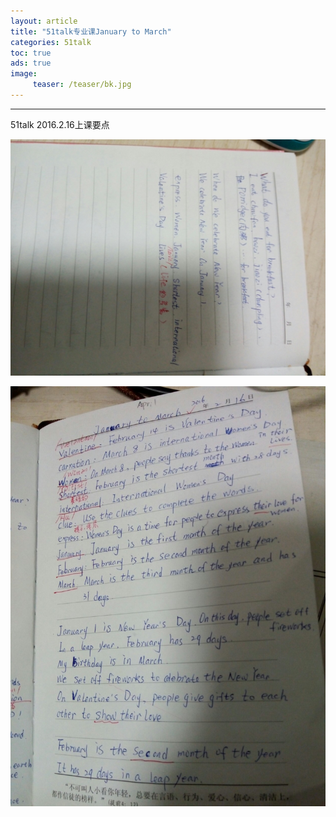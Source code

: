 ```yaml
---
layout: article
title: "51talk专业课January to March"
categories: 51talk
toc: true
ads: true
image:
     teaser: /teaser/bk.jpg
---
```


---

51talk   2016.2.16上课要点

![ss](https://github.com/storage201602/storage201602/blob/master/chenyifan2016/_posts/51talk/2016-02-17-142251talk.md/0216_43.jpg?raw=true)

![ss](https://github.com/storage201602/storage201602/blob/master/chenyifan2016/_posts/51talk/2016-02-17-142251talk.md/0216_44.jpg?raw=true)
